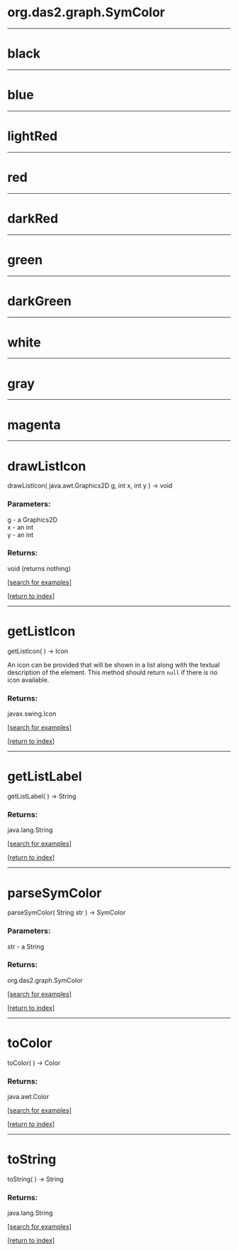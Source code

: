 # org.das2.graph.SymColor
***
<a name="black"></a>
# black



***
<a name="blue"></a>
# blue



***
<a name="lightRed"></a>
# lightRed



***
<a name="red"></a>
# red



***
<a name="darkRed"></a>
# darkRed



***
<a name="green"></a>
# green



***
<a name="darkGreen"></a>
# darkGreen



***
<a name="white"></a>
# white



***
<a name="gray"></a>
# gray



***
<a name="magenta"></a>
# magenta



***
<a name="drawListIcon"></a>
# drawListIcon
drawListIcon( java.awt.Graphics2D g, int x, int y ) &rarr; void



### Parameters:
g - a Graphics2D
<br>x - an int
<br>y - an int

### Returns:
void (returns nothing)


<a href="https://github.com/autoplot/dev/search?q=drawListIcon&unscoped_q=drawListIcon">[search for examples]</a>

<a href="https://github.com/autoplot/documentation/blob/master/javadoc/index-all.md">[return to index]</a>

***
<a name="getListIcon"></a>
# getListIcon
getListIcon(  ) &rarr; Icon

An icon can be provided that will be shown in a list
 along with the textual description of the element.
 This method should return <code>null</code> if there
 is no icon available.

### Returns:
javax.swing.Icon


<a href="https://github.com/autoplot/dev/search?q=getListIcon&unscoped_q=getListIcon">[search for examples]</a>

<a href="https://github.com/autoplot/documentation/blob/master/javadoc/index-all.md">[return to index]</a>

***
<a name="getListLabel"></a>
# getListLabel
getListLabel(  ) &rarr; String



### Returns:
java.lang.String


<a href="https://github.com/autoplot/dev/search?q=getListLabel&unscoped_q=getListLabel">[search for examples]</a>

<a href="https://github.com/autoplot/documentation/blob/master/javadoc/index-all.md">[return to index]</a>

***
<a name="parseSymColor"></a>
# parseSymColor
parseSymColor( String str ) &rarr; SymColor



### Parameters:
str - a String

### Returns:
org.das2.graph.SymColor


<a href="https://github.com/autoplot/dev/search?q=parseSymColor&unscoped_q=parseSymColor">[search for examples]</a>

<a href="https://github.com/autoplot/documentation/blob/master/javadoc/index-all.md">[return to index]</a>

***
<a name="toColor"></a>
# toColor
toColor(  ) &rarr; Color



### Returns:
java.awt.Color


<a href="https://github.com/autoplot/dev/search?q=toColor&unscoped_q=toColor">[search for examples]</a>

<a href="https://github.com/autoplot/documentation/blob/master/javadoc/index-all.md">[return to index]</a>

***
<a name="toString"></a>
# toString
toString(  ) &rarr; String



### Returns:
java.lang.String


<a href="https://github.com/autoplot/dev/search?q=toString&unscoped_q=toString">[search for examples]</a>

<a href="https://github.com/autoplot/documentation/blob/master/javadoc/index-all.md">[return to index]</a>

